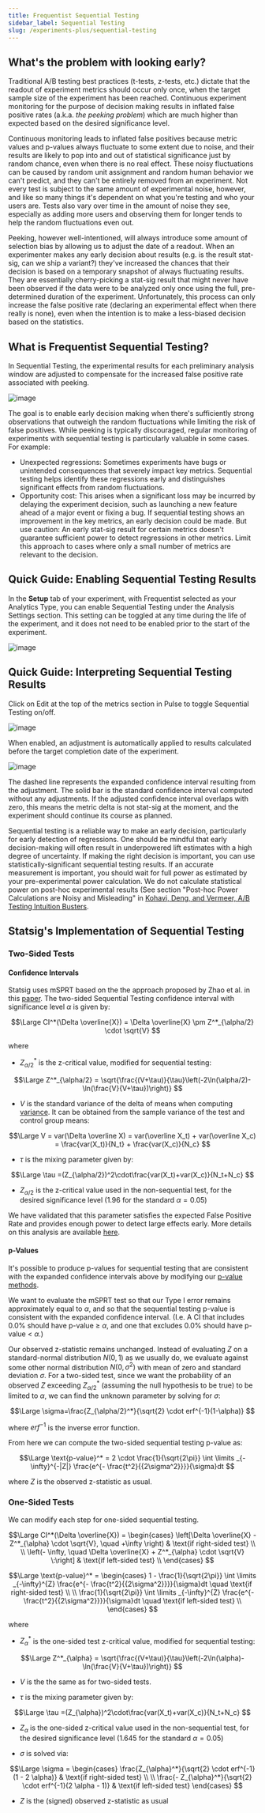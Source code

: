 ```yaml
---
title: Frequentist Sequential Testing
sidebar_label: Sequential Testing
slug: /experiments-plus/sequential-testing
---
```


## What's the problem with looking early?

Traditional A/B testing best practices (t-tests, z-tests, etc.) dictate that the readout of experiment metrics should occur only once, when the target sample size of the experiment has been reached.  Continuous experiment monitoring for the purpose of decision making results in inflated false positive rates (a.k.a. *the peeking problem*) which are much higher than expected based on the desired significance level. 

Continuous monitoring leads to inflated false positives because metric values and p-values always fluctuate to some extent due to noise, and their results are likely to pop into and out of statistical significance just by random chance, even when there is no real effect. These noisy fluctuations can be caused by random unit assignment and random human behavior we can't predict, and they can't be entirely removed from an experiment. Not every test is subject to the same amount of experimental noise, however, and like so many things it's dependent on what you're testing and who your users are. Tests also vary over time in the amount of noise they see, especially as adding more users and observing them for longer tends to help the random fluctuations even out.

Peeking, however well-intentioned, will always introduce some amount of selection bias by allowing us to adjust the date of a readout. When an experimenter makes any early decision about results (e.g. is the result stat-sig, can we ship a variant?) they've increased the chances that their decision is based on a temporary snapshot of always fluctuating results. They are essentially cherry-picking a stat-sig result that might never have been observed if the data were to be analyzed only once using the full, pre-determined duration of the experiment. Unfortunately, this process can only increase the false positive rate (declaring an experimental effect when there really is none), even when the intention is to make a less-biased decision based on the statistics.

## What is Frequentist Sequential Testing?

In Sequential Testing, the experimental results for each preliminary analysis window are adjusted to compensate for the increased false positive rate associated with peeking.

![image](/img/sequential_testing_example.png)

The goal is to enable early decision making when there's sufficiently strong observations that outweigh the random fluctuations while limiting the risk of false positives.  While peeking is typically discouraged, regular monitoring of experiments with sequential testing is particularly valuable in some cases.  For example:
- Unexpected regressions: Sometimes experiments have bugs or unintended consequences that severely impact key metrics.  Sequential testing helps identify these regressions early and distinguishes significant effects from random fluctuations.
- Opportunity cost: This arises when a significant loss may be incurred by delaying the experiment decision, such as launching a new feature ahead of a major event or fixing a bug.  If sequential testing shows an improvement in the key metrics, an early decision could be made.  But use caution: An early stat-sig result for certain metrics doesn't guarantee sufficient power to detect regressions in other metrics.  Limit this approach to cases where only a small number of metrics are relevant to the decision.    

## Quick Guide: Enabling Sequential Testing Results

In the **Setup** tab of your experiment, with Frequentist selected as your Analytics Type, you can enable Sequential Testing under the Analysis Settings section. This setting can be toggled at any time during the life of the experiment, and it does not need to be enabled prior to the start of the experiment.

![image](/img/enable_freq_sequential_testing.png)

## Quick Guide: Interpreting Sequential Testing Results

Click on Edit at the top of the metrics section in Pulse to toggle Sequential Testing on/off.

![image](https://user-images.githubusercontent.com/90343952/191135447-5e094892-49e5-485e-8186-18732888662c.png)

When enabled, an adjustment is automatically applied to results calculated before the target completion date of the experiment. 

![image](https://user-images.githubusercontent.com/90343952/191135645-0042dced-3e8f-479f-8f63-c814dfbd4923.png)

The dashed line represents the expanded confidence interval resulting from the adjustment.  The solid bar is the standard confidence interval computed without any adjustments.  If the adjusted confidence interval overlaps with zero, this means the metric delta is not stat-sig at the moment, and the experiment should continue its course as planned. 

Sequential testing is a reliable way to make an early decision, particularly for early detection of regressions.  One should be mindful that early decision-making will often result in underpowered lift estimates with a high degree of uncertainty.  If making the right decision is important, you can use statistically-significant sequential testing results.  If an accurate measurement is important, you should wait for full power as estimated by your pre-experimental power calculation.  We do not calculate statistical power on post-hoc experimental results (See section "Post-hoc Power Calculations are Noisy and Misleading" in [Kohavi, Deng, and Vermeer, A/B Testing Intuition Busters](https://bit.ly/ABTestingIntuitionBusters).

## Statsig's Implementation of Sequential Testing

### Two-Sided Tests

#### Confidence Intervals

Statsig uses mSPRT based on the the approach proposed by Zhao et al. in this [paper](https://arxiv.org/pdf/1905.10493.pdf). The two-sided Sequential Testing confidence interval with significance level $\alpha$ is given by:

$$\Large
CI^*(\Delta \overline{X}) = \Delta \overline{X} \pm Z^*_{\alpha/2} \cdot \sqrt{V}
$$

where
- $Z^*_{\alpha/2}$ is the z-critical value, modified for sequential testing:

$$\Large
Z^*_{\alpha/2} = \sqrt{\frac{(V+\tau)}{\tau}\left(-2\ln(\alpha/2)-\ln(\frac{V}{V+\tau})\right)}
$$

- $V$ is the standard variance of the delta of means when computing [variance](/stats-engine/variance). It can be obtained from the sample variance of the test and control group means:

$$\Large
V = var(\Delta \overline X)
= var(\overline X_t) + var(\overline X_c)
= \frac{var(X_t)}{N_t} + \frac{var(X_c)}{N_c}
$$

- $\tau$ is the mixing parameter given by:

$$\Large
\tau
=(Z_{\alpha/2})^2\cdot\frac{var(X_t)+var(X_c)}{N_t+N_c}
$$

- $Z_{\alpha/2}$ is the z-critical value used in the non-sequential test, for the desired significance level (1.96 for the standard $\alpha = 0.05$)

We have validated that this parameter satisfies the expected False Positive Rate and provides enough power to detect large effects early.  More details on this analysis are available [here](https://www.statsig.com/blog/sequential-testing-on-statsig).

#### p-Values

It's possible to produce p-values for sequential testing that are consistent with the expanded confidence intervals above by modifying our [p-value methods](/stats-engine/p-value).

We want to evaluate the mSPRT test so that our Type I error remains approximately equal to $\alpha$, and so that the sequential testing p-value is consistent with the expanded confidence interval. (I.e. A CI that includes 0.0% should have p-value ≥ $\alpha$, and one that excludes 0.0% should have p-value < $\alpha$.)

Our observed z-statistic remains unchanged. Instead of evaluating $Z$ on a standard-normal distribution $N(0, 1)$ as we usually do, we evaluate against some other normal distribution $N(0, \sigma^2)$ with mean of zero and standard deviation $\sigma$. For a two-sided test, since we want the probability of an observed $Z$ exceeding $Z^*_{\alpha/2}$ (assuming the null hypothesis to be true) to be limited to $\alpha$, we can find the unknown parameter by solving for $\sigma$:

$$\Large
\sigma=\frac{Z_{\alpha/2}^*}{\sqrt{2} \cdot erf^{-1}(1-\alpha)}
$$

where $erf^{-1}$ is the inverse error function.

From here we can compute the two-sided sequential testing p-value as:

$$\Large
\text{p-value}^* = 2 \cdot \frac{1}{\sqrt{2\pi}} \int \limits _{-\infty}^{-|Z|} \frac{e^{- \frac{t^2}{{2\sigma^2}}}}{\sigma}dt
$$

where $Z$ is the observed z-statistic as usual.

### One-Sided Tests

We can modify each step for one-sided sequential testing.

$$\Large
CI^*(\Delta \overline{X}) = \begin{cases}
\left[\Delta \overline{X} - Z^*_{\alpha} \cdot \sqrt{V}, \quad +\infty \right) & \text{if right-sided test} \\
\\
\left(- \infty, \quad \Delta \overline{X} + Z^*_{\alpha} \cdot \sqrt{V} \:\right] & \text{if left-sided test} \\
\end{cases}
$$

$$\Large
\text{p-value}^* = \begin{cases}
1 - \frac{1}{\sqrt{2\pi}} \int \limits _{-\infty}^{Z} \frac{e^{- \frac{t^2}{{2\sigma^2}}}}{\sigma}dt  \quad \text{if right-sided test} \\
\\
\frac{1}{\sqrt{2\pi}} \int \limits _{-\infty}^{Z} \frac{e^{- \frac{t^2}{{2\sigma^2}}}}{\sigma}dt  \quad \text{if left-sided test} \\
\end{cases}
$$

where
- $Z^*_{\alpha}$ is the one-sided test z-critical value, modified for sequential testing:

$$\Large
Z^*_{\alpha} = \sqrt{\frac{(V+\tau)}{\tau}\left(-2\ln(\alpha)-\ln(\frac{V}{V+\tau})\right)}
$$

- $V$ is the the same as for two-sided tests.

- $\tau$ is the mixing parameter given by:

$$\Large
\tau
=(Z_{\alpha})^2\cdot\frac{var(X_t)+var(X_c)}{N_t+N_c}
$$

- $Z_{\alpha}$ is the one-sided z-critical value used in the non-sequential test, for the desired significance level (1.645 for the standard $\alpha = 0.05$)

- $\sigma$ is solved via:

$$\Large
\sigma = \begin{cases}
\frac{Z_{\alpha}^*}{\sqrt{2} \cdot erf^{-1}(1 - 2 \alpha)} & \text{if right-sided test} \\
\\
\frac{- Z_{\alpha}^*}{\sqrt{2} \cdot erf^{-1}(2 \alpha - 1)} & \text{if left-sided test}
\end{cases}
$$

- $Z$ is the (signed) observed z-statistic as usual